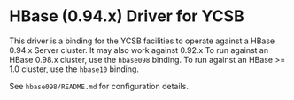 <!--
Copyright (c) 2015 YCSB contributors. All rights reserved.

Licensed under the Apache License, Version 2.0 (the "License"); you
may not use this file except in compliance with the License. You
may obtain a copy of the License at

http://www.apache.org/licenses/LICENSE-2.0

Unless required by applicable law or agreed to in writing, software
distributed under the License is distributed on an "AS IS" BASIS,
WITHOUT WARRANTIES OR CONDITIONS OF ANY KIND, either express or
implied. See the License for the specific language governing
permissions and limitations under the License. See accompanying
LICENSE file.
-->

# HBase (0.94.x) Driver for YCSB
This driver is a binding for the YCSB facilities to operate against a HBase 0.94.x Server cluster. It may also work against 0.92.x
To run against an HBase 0.98.x cluster, use the `hbase098` binding.
To run against an HBase >= 1.0 cluster, use the `hbase10` binding.

See `hbase098/README.md` for configuration details.
